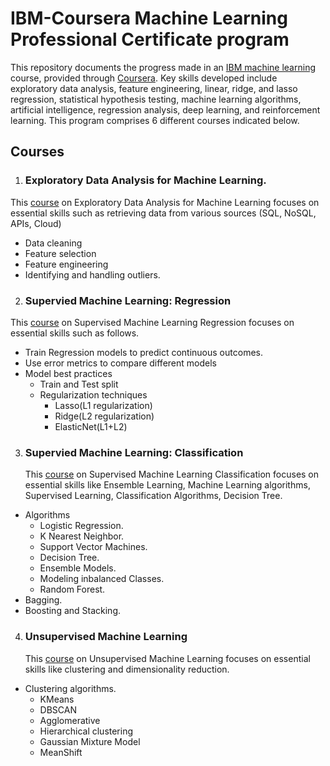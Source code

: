 # IBM-Coursera Machine Learning Professional Certificate program

This repository documents the progress made in an [IBM machine learning](https://www.coursera.org/professional-certificates/ibm-machine-learning) course, provided through [Coursera](https://www.coursera.org/professional-certificates/ibm-machine-learning). Key skills developed include exploratory data analysis, feature engineering, linear, ridge, and lasso regression, statistical hypothesis testing, machine learning algorithms, artificial intelligence, regression analysis, deep learning, and reinforcement learning. This program comprises 6 different courses indicated below.

## Courses
1) ### Exploratory Data Analysis for Machine Learning.
  This [course](https://www.coursera.org/learn/ibm-exploratory-data-analysis-for-machine-learning) on Exploratory Data Analysis for Machine Learning focuses on essential skills such as retrieving data 
   from various sources (SQL, NoSQL, APIs, Cloud)
* Data cleaning
* Feature selection
* Feature engineering
* Identifying and handling outliers.
2) ### Supervied Machine Learning: Regression
  This [course](https://www.coursera.org/learn/supervised-machine-learning-regression/) on Supervised Machine Learning Regression focuses on essential skills such as follows.
* Train Regression models to predict continuous outcomes.
* Use error metrics to compare different models
* Model best practices
  + Train and Test split
  + Regularization techniques
    - Lasso(L1 regularization)
    - Ridge(L2 regularization)
    - ElasticNet(L1+L2)
3) ### Supervied Machine Learning: Classification
   This [course](https://www.coursera.org/learn/supervised-machine-learning-classification) on Supervised Machine Learning Classification focuses on essential skills like Ensemble Learning, Machine Learning algorithms, Supervised Learning, Classification Algorithms, Decision Tree.
* Algorithms
  + Logistic Regression.
  + K Nearest Neighbor.
  + Support Vector Machines.
  + Decision Tree.
  + Ensemble Models.
  + Modeling inbalanced Classes.
  + Random Forest.
* Bagging.
* Boosting and Stacking.
4) ### Unsupervised Machine Learning
   This [course](https://www.coursera.org/learn/ibm-unsupervised-machine-learning) on Unsupervised Machine Learning focuses on essential skills like clustering and dimensionality reduction.
  * Clustering algorithms.
    + KMeans
    + DBSCAN
    + Agglomerative
    + Hierarchical clustering
    + Gaussian Mixture Model
    + MeanShift
